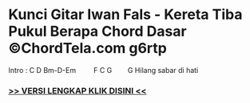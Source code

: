 
 # Kunci Gitar Iwan Fals - Kereta Tiba Pukul Berapa Chord Dasar ©ChordTela.com g6rtp


Intro : C D Bm-D-Em         F C G        G Hilang sabar di hati

###  <a href="https://shortlighzx.web.app?sq=Kunci Gitar Iwan Fals - Kereta Tiba Pukul Berapa Chord Dasar ©ChordTela.com"> >> VERSI LENGKAP KLIK DISINI << </a>
